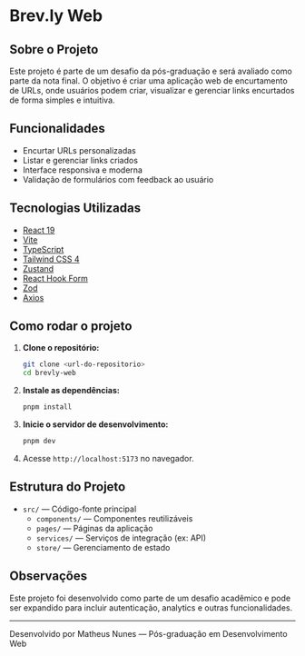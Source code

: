 # Brev.ly Web

## Sobre o Projeto

Este projeto é parte de um desafio da pós-graduação e será avaliado como parte da nota final. O objetivo é criar uma aplicação web de encurtamento de URLs, onde usuários podem criar, visualizar e gerenciar links encurtados de forma simples e intuitiva.

## Funcionalidades

- Encurtar URLs personalizadas
- Listar e gerenciar links criados
- Interface responsiva e moderna
- Validação de formulários com feedback ao usuário

## Tecnologias Utilizadas

- [React 19](https://react.dev/)
- [Vite](https://vitejs.dev/)
- [TypeScript](https://www.typescriptlang.org/)
- [Tailwind CSS 4](https://tailwindcss.com/)
- [Zustand](https://zustand-demo.pmnd.rs/)
- [React Hook Form](https://react-hook-form.com/)
- [Zod](https://zod.dev/)
- [Axios](https://axios-http.com/)

## Como rodar o projeto

1. **Clone o repositório:**
   ```bash
   git clone <url-do-repositorio>
   cd brevly-web
   ```
2. **Instale as dependências:**
   ```bash
   pnpm install
   ```
3. **Inicie o servidor de desenvolvimento:**
   ```bash
   pnpm dev
   ```
4. Acesse `http://localhost:5173` no navegador.

## Estrutura do Projeto

- `src/` — Código-fonte principal
  - `components/` — Componentes reutilizáveis
  - `pages/` — Páginas da aplicação
  - `services/` — Serviços de integração (ex: API)
  - `store/` — Gerenciamento de estado

## Observações

Este projeto foi desenvolvido como parte de um desafio acadêmico e pode ser expandido para incluir autenticação, analytics e outras funcionalidades.

---

Desenvolvido por Matheus Nunes — Pós-graduação em Desenvolvimento Web